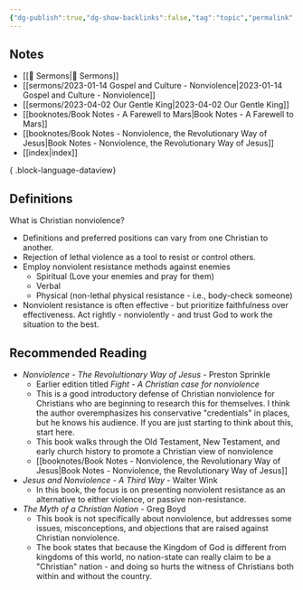 ```yaml
---
{"dg-publish":true,"dg-show-backlinks":false,"tag":"topic","permalink":"/christian-nonviolence/","dgShowBacklinks":false,"dgPassFrontmatter":true}
---
```



## Notes

- [[📘 Sermons\|📘 Sermons]]
- [[sermons/2023-01-14 Gospel and Culture - Nonviolence\|2023-01-14 Gospel and Culture - Nonviolence]]
- [[sermons/2023-04-02 Our Gentle King\|2023-04-02 Our Gentle King]]
- [[booknotes/Book Notes - A Farewell to Mars\|Book Notes - A Farewell to Mars]]
- [[booknotes/Book Notes - Nonviolence, the Revolutionary Way of Jesus\|Book Notes - Nonviolence, the Revolutionary Way of Jesus]]
- [[index\|index]]

{ .block-language-dataview}

## Definitions

What is Christian nonviolence?

* Definitions and preferred positions can vary from one Christian to another.
* Rejection of lethal violence as a tool to resist or control others.
* Employ nonviolent resistance methods against enemies
    * Spiritual (Love your enemies and pray for them)
    * Verbal
    * Physical (non-lethal physical resistance - i.e., body-check someone)
* Nonviolent resistance is often effective - but prioritize faithfulness over effectiveness. Act rightly - nonviolently - and trust God to work the situation to the best.

## Recommended Reading

* *Nonviolence - The Revolultionary Way of Jesus* - Preston Sprinkle
    * Earlier edition titled *Fight - A Christian case for nonviolence*
    * This is a good introductory defense of Christian nonviolence for Christians who are beginning to research this for themselves. I think the author overemphasizes his conservative "credentials" in places, but he knows his audience. If you are just starting to think about this, start here.
    * This book walks through the Old Testament, New Testament, and early church history to promote a Christian view of nonviolence
    * [[booknotes/Book Notes - Nonviolence, the Revolutionary Way of Jesus\|Book Notes - Nonviolence, the Revolutionary Way of Jesus]]
* *Jesus and Nonviolence - A Third Way* - Walter Wink
    * In this book, the focus is on presenting nonviolent resistance as an alternative to either violence, or passive non-resistance.
* *The Myth of a Christian Nation* - Greg Boyd
    * This book is not specifically about nonviolence, but addresses some issues, misconceptions, and objections that are raised against Christian nonviolence.
    * The book states that because the Kingdom of God is different from kingdoms of this world, no nation-state can really claim to be a "Christian" nation - and doing so hurts the witness of Christians both within and without the country.
